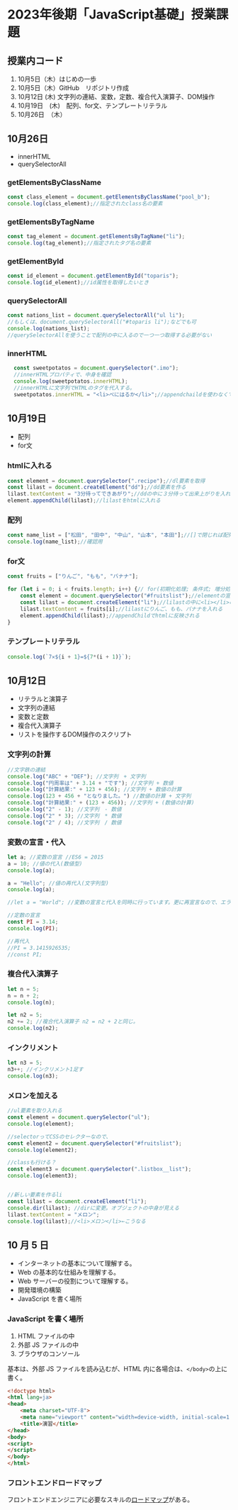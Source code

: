 # 2023年後期「JavaScript基礎」授業課題

## 授業内コード
1. 10月5日（木）はじめの一歩
2. 10月5日（木）GitHub　リポジトリ作成
3. 10月12日 (木) 文字列の連結、変数，定数、複合代入演算子、DOM操作
4. 10月19日　(木)　配列、for文、テンプレートリテラル
5. 10月26日　（木）

## 10月26日
- innerHTML
- querySelectorAll

### getElementsByClassName

```js
const class_element = document.getElementsByClassName("pool_b");
console.log(class_element);//指定されたclass名の要素
```

### getElementsByTagName

```js
const tag_element = document.getElementsByTagName("li");
console.log(tag_element);//指定されたタグ名の要素
```

### getElementById

```js
const id_element = document.getElementById("toparis");
console.log(id_element);//id属性を取得したいとき
```

### querySelectorAll

```js
const nations_list = document.querySelectorAll("ul li");
//もしくは、document.querySelectorAll("#toparis li");などでも可
console.log(nations_list);
//querySelectorAllを使うことで配列の中に入るので一つ一つ取得する必要がない
```

### innerHTML

```js
  const sweetpotatos = document.querySelector(".imo");
  //innerHTMLプロパティで、中身を確認
  console.log(sweetpotatos.innerHTML);
  //innerHTMLに文字列でHTMLのタグを代入する。
  sweetpotatos.innerHTML = "<li>べにはるか</li>";//appendchaildを使わなくてもinnerHTMLでできる
```

## 10月19日
- 配列
- for文

### htmlに入れる

```js
const element = document.querySelector(".recipe");//dl要素を取得
const lilast = document.createElement("dd");//dd要素を作る
lilast.textContent = "3分待ってできあがり";//ddの中に３分待って出来上がりを入れる
element.appendChild(lilast);//lilastをhtmlに入れる
```

### 配列

```js
const name_list = ["松田", "田中", "中山", "山本", "本田"];//[]で閉じれば配列になる、添字は0から始まる
console.log(name_list);//確認用
```

### for文

```js
const fruits = ["りんご", "もも", "バナナ"];

for (let i = 0; i < fruits.length; i++) {// for(初期化処理; 条件式; 増分処理){処理}    fruits.lengthで配列の数を取得している
    const element = document.querySelector("#fruitslist");//elementの宣言、#fruitslist要素を取得
    const lilast = document.createElement("li");//lilastの中に<li></li>の作成
    lilast.textContent = fruits[i];//lilastにりんご、もも、バナナを入れる
    element.appendChild(lilast);//appendChildでhtmlに反映される
}
```

### テンプレートリテラル

```js
console.log(`7✕${i + 1}=${7*(i + 1)}`);
```


## 10月12日

- リテラルと演算子
- 文字列の連結
- 変数と定数
- 複合代入演算子
- リストを操作するDOM操作のスクリプト

### 文字列の計算

```js
//文字鉄の連結
console.log("ABC" + "DEF"); //文字列　+ 文字列
console.log("円周率は" + 3.14 + "です"); //文字列 + 数値
console.log("計算結果:" + 123 + 456); //文字列 + 数値の計算
console.log(123 + 456 + "となりました。") //数値の計算 + 文字列
console.log("計算結果:" + (123 + 456)); //文字列 + (数値の計算)
console.log("2" - 1); //文字列　- 数値
console.log("2" * 3); //文字列　* 数値
console.log("2" / 4); //文字列　/ 数値
```

### 変数の宣言・代入
```js
let a; //変数の宣言 //ES6 = 2015
a = 10; //値の代入(数値型)
console.log(a);

a = "Hello"; //値の再代入(文字列型)
console.log(a);

//let a = "World"; //変数の宣言と代入を同時に行っています。更に再宣言なので、エラーとなります。

//定数の宣言
const PI = 3.14;
console.log(PI);

//再代入
//PI = 3.1415926535;
//const PI;
```

### 複合代入演算子
```js
let n = 5;
n = n + 2;
console.log(n);

let n2 = 5;
n2 += 2; //複合代入演算子 n2 = n2 + 2と同じ。
console.log(n2);
```

### インクリメント
```js
let n3 = 5;
n3++; //インクリメント1足す
console.log(n3);
```

### メロンを加える
```js
//ul要素を取り入れる
const element = document.querySelector("ul");
console.log(element);

//selectorってCSSのセレクターなので、
const element2 = document.querySelector("#fruitslist");
console.log(element2);

//classも行ける？
const element3 = document.querySelector(".listbox__list");
console.log(element3);


//新しい要素を作るli
const lilast = document.createElement("li");
console.dir(lilast); //dirに変更。オブジェクトの中身が見える
lilast.textContent = "メロン";
console.log(lilast);//<li>メロン</li>←こうなる
```

## 10 月 5 日

- インターネットの基本について理解する。
- Web の基本的な仕組みを理解する。
- Web サーバーの役割について理解する。
- 開発環境の構築
- JavaScript を書く場所

### JavaScript を書く場所

1. HTML ファイルの中
1. 外部 JS ファイルの中
1. ブラウザのコンソール

基本は、外部 JS ファイルを読み込むが、HTML 内に各場合は、`</body>`の上に書く。

```html
<!doctype html>
<html lang=ja>
<head>
    <meta charset="UTF-8">
    <meta name="viewport" content="width=device-width, initial-scale=1.0">
    <title>演習</title>
</head>
<body>
<script>
</script>
</body>
</html>
```

### フロントエンドロードマップ

フロントエンドエンジニアに必要なスキルの[ロードマップ](https://roadmap.sh/frontend)がある。